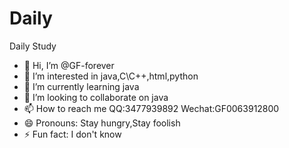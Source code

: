 # Daily
Daily Study
- 👋 Hi, I’m @GF-forever
- 👀 I’m interested in java,C\C++,html,python
- 🌱 I’m currently learning java
- 💞️ I’m looking to collaborate on java
- 📫 How to reach me QQ:3477939892 Wechat:GF0063912800
- 😄 Pronouns: Stay hungry,Stay foolish
- ⚡ Fun fact: I don't know
